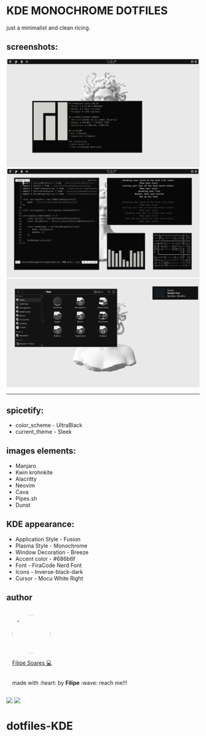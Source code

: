# KDE MONOCHROME DOTFILES
just a minimalist and clean ricing.

## screenshots:

![](./images/image1.png)
![](./images/image2.png)
![](./images/image3.png)
***
## spicetify:
* color_scheme - UltraBlack
* current_theme - Sleek

## images elements:
* Manjaro
* Kwin krohnkite
* Alacritty
* Neovim
* Cava
* Pipes.sh
* Dunst
## KDE appearance:
* Application Style - Fusion
* Plasma Style - Monochrome
* Window Decoration - Breeze
* Accent color - #686b6f
* Font - FiraCode Nerd Font
* Icons - Inverse-black-dark
* Cursor - Mocu White Right


## author
<img width='100' height='100' style="border-radius:50%; padding:15px" src="https://avatars.githubusercontent.com/u/78698099?v=4" /></br>
<a href="https://github.com/lipe14-ops" style='padding: 15px' title="Rocketseat">Filipe Soares :computer:</a>
<p style='padding: 15px'>made with :heart: by <strong>Filipe</strong> :wave: reach me!!!</p>


[![](https://img.shields.io/badge/Gmail-D14836?style=for-the-badge&logo=gmail&logoColor=white)](fn697169@gmail.com)
[![](https://img.shields.io/badge/Instagram-E4405F?style=for-the-badge&logo=instagram&logoColor=white)](https://www.instagram.com/filipe_1408/)
# dotfiles-KDE
